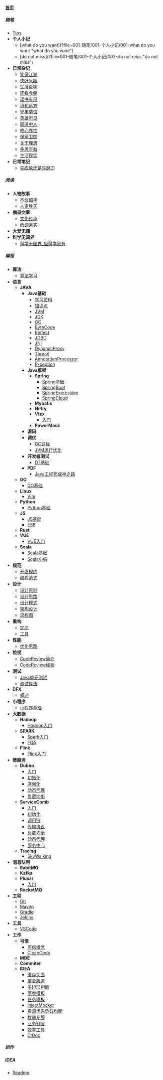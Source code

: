 
#### [首页](?file=home-首页)

##### 随笔
- [Tips](?file=001-随笔/000-Tips "Tips")
- **个人小记**
    - [what do you want](?file=001-随笔/001-个人小记/001-what do you want "what do you want")
    - [do not miss](?file=001-随笔/001-个人小记/002-do not miss "do not miss")
- **日常杂记**
    - [笑傲江湖](?file=001-随笔/002-日常杂记/001-笑傲江湖 "笑傲江湖")
    - [侠肝义胆](?file=001-随笔/002-日常杂记/002-侠肝义胆 "侠肝义胆")
    - [生活百味](?file=001-随笔/002-日常杂记/003-生活百味 "生活百味")
    - [还看今朝](?file=001-随笔/002-日常杂记/004-还看今朝 "还看今朝")
    - [读书有用](?file=001-随笔/002-日常杂记/005-读书有用 "读书有用")
    - [诗和远方](?file=001-随笔/002-日常杂记/006-诗和远方 "诗和远方")
    - [兄弟情谊](?file=001-随笔/002-日常杂记/007-兄弟情谊 "兄弟情谊")
    - [英雄所见](?file=001-随笔/002-日常杂记/008-英雄所见 "英雄所见")
    - [同道中人](?file=001-随笔/002-日常杂记/009-同道中人 "同道中人")
    - [修心养性](?file=001-随笔/002-日常杂记/010-修心养性 "修心养性")
    - [保家卫国](?file=001-随笔/002-日常杂记/011-保家卫国 "保家卫国")
    - [关于理想](?file=001-随笔/002-日常杂记/012-关于理想 "关于理想")
    - [多思有益](?file=001-随笔/002-日常杂记/013-多思有益 "多思有益")
    - [生活现实](?file=001-随笔/002-日常杂记/014-生活现实 "生活现实")
- **日常笔记**
    - [先砍柴还是先磨刀](?file=001-随笔/003-日常笔记/001-先砍柴还是先磨刀 "先砍柴还是先磨刀")

##### 阅读
- **人物故事**
    - [不负韶华](?file=002-阅读/001-人物故事/001-不负韶华 "不负韶华")
    - [人定胜天](?file=002-阅读/001-人物故事/002-人定胜天 "人定胜天")
- **摘录文章**
    - [文化传承](?file=002-阅读/002-摘录文章/001-文化传承 "文化传承")
    - [低调务实](?file=002-阅读/002-摘录文章/002-低调务实 "低调务实")
- **大爱无疆**
- **科学无国界**
    - [科学无国界_但科学家有](?file=002-阅读/004-科学无国界/001-科学无国界_但科学家有 "科学无国界_但科学家有")

##### 编程
- **算法**
    - [算法学习](?file=003-编程/001-算法/001-算法学习 "算法学习")
- **语言**
    - **JAVA**
        - **Java基础**
            - [学习资料](?file=003-编程/002-语言/001-JAVA/001-Java基础/001-学习资料 "学习资料")
            - [知识点](?file=003-编程/002-语言/001-JAVA/001-Java基础/002-知识点 "知识点")
            - [JVM](?file=003-编程/002-语言/001-JAVA/001-Java基础/003-JVM "JVM")
            - [JDK](?file=003-编程/002-语言/001-JAVA/001-Java基础/004-JDK "JDK")
            - [GC](?file=003-编程/002-语言/001-JAVA/001-Java基础/005-GC "GC")
            - [ByteCode](?file=003-编程/002-语言/001-JAVA/001-Java基础/006-ByteCode "ByteCode")
            - [Reflect](?file=003-编程/002-语言/001-JAVA/001-Java基础/007-Reflect "Reflect")
            - [JDBC](?file=003-编程/002-语言/001-JAVA/001-Java基础/008-JDBC "JDBC")
            - [JNI](?file=003-编程/002-语言/001-JAVA/001-Java基础/009-JNI "JNI")
            - [DynamicProxy](?file=003-编程/002-语言/001-JAVA/001-Java基础/010-DynamicProxy "DynamicProxy")
            - [Thread](?file=003-编程/002-语言/001-JAVA/001-Java基础/011-Thread "Thread")
            - [AnnotationProcessor](?file=003-编程/002-语言/001-JAVA/001-Java基础/012-AnnotationProcessor "AnnotationProcessor")
            - [Exception](?file=003-编程/002-语言/001-JAVA/001-Java基础/013-Exception "Exception")
        - **Java框架**
            - **Spring**
                - [Spring基础](?file=003-编程/002-语言/001-JAVA/002-Java框架/001-Spring/000-Spring基础 "Spring基础")
                - [SpringBoot](?file=003-编程/002-语言/001-JAVA/002-Java框架/001-Spring/001-SpringBoot "SpringBoot")
                - [SpringExpression](?file=003-编程/002-语言/001-JAVA/002-Java框架/001-Spring/002-SpringExpression "SpringExpression")
                - [SpringCloud](?file=003-编程/002-语言/001-JAVA/002-Java框架/001-Spring/003-SpringCloud "SpringCloud")
            - **Mybatis**
            - **Netty**
            - **Vtex**
                - [入门](?file=003-编程/002-语言/001-JAVA/002-Java框架/004-Vtex/001-入门 "入门")
            - **PowerMock**
        - **源码**
        - **调优**
            - [GC调优](?file=003-编程/002-语言/001-JAVA/004-调优/001-GC调优 "GC调优")
            - [JVM运行优化](?file=003-编程/002-语言/001-JAVA/004-调优/002-JVM运行优化 "JVM运行优化")
        - **开发者测试**
            - [DT基础](?file=003-编程/002-语言/001-JAVA/009-开发者测试/001-DT基础 "DT基础")
        - **PDF**
            - [Java工程师成神之路](?file=003-编程/002-语言/001-JAVA/100-PDF/001-Java工程师成神之路 "Java工程师成神之路")
    - **GO**
        - [GO基础](?file=003-编程/002-语言/002-GO/001-GO基础 "GO基础")
    - **Linux**
        - [Vim](?file=003-编程/002-语言/003-Linux/001-Vim "Vim")
    - **Python**
        - [Python基础](?file=003-编程/002-语言/004-Python/001-Python基础 "Python基础")
    - **JS**
        - [JS基础](?file=003-编程/002-语言/008-JS/001-JS基础 "JS基础")
        - [ES6](?file=003-编程/002-语言/008-JS/011-ES6 "ES6")
    - **Rust**
    - **VUE**
        - [VUE入门](?file=003-编程/002-语言/010-VUE/001-VUE入门 "VUE入门")
    - **Scala**
        - [Scala基础](?file=003-编程/002-语言/011-Scala/001-Scala基础 "Scala基础")
        - [Scala小结](?file=003-编程/002-语言/011-Scala/002-Scala小结 "Scala小结")
- **规范**
    - [开发规约](?file=003-编程/003-规范/001-开发规约 "开发规约")
    - [编程范式](?file=003-编程/003-规范/002-编程范式 "编程范式")
- **设计**
    - [设计原则](?file=003-编程/004-设计/001-设计原则 "设计原则")
    - [设计思路](?file=003-编程/004-设计/002-设计思路 "设计思路")
    - [设计模式](?file=003-编程/004-设计/003-设计模式 "设计模式")
    - [架构设计](?file=003-编程/004-设计/004-架构设计 "架构设计")
    - [流程图](?file=003-编程/004-设计/005-流程图 "流程图")
- **重构**
    - [定义](?file=003-编程/005-重构/001-定义 "定义")
    - [工具](?file=003-编程/005-重构/002-工具 "工具")
- **性能**
    - [优化思路](?file=003-编程/006-性能/001-优化思路 "优化思路")
- **检视**
    - [CodeReview简介](?file=003-编程/007-检视/001-CodeReview简介 "CodeReview简介")
    - [CodeReview经验](?file=003-编程/007-检视/002-CodeReview经验 "CodeReview经验")
- **测试**
    - [Java单元测试](?file=003-编程/008-测试/001-Java单元测试 "Java单元测试")
    - [测试算法](?file=003-编程/008-测试/002-测试算法 "测试算法")
- **DFX**
    - [概述](?file=003-编程/009-DFX/001-概述 "概述")
- **小程序**
    - [小程序基础](?file=003-编程/011-小程序/001-小程序基础 "小程序基础")
- **大数据**
    - **Hadoop**
        - [Hadoop入门](?file=003-编程/021-大数据/001-Hadoop/001-Hadoop入门 "Hadoop入门")
    - **SPARK**
        - [Spark入门](?file=003-编程/021-大数据/002-SPARK/001-Spark入门 "Spark入门")
        - [FQA](?file=003-编程/021-大数据/002-SPARK/099-FQA "FQA")
    - **Flink**
        - [Flink入门](?file=003-编程/021-大数据/003-Flink/001-Flink入门 "Flink入门")
- **微服务**
    - **Dubbo**
        - [入门](?file=003-编程/022-微服务/001-Dubbo/001-入门 "入门")
        - [初始化](?file=003-编程/022-微服务/001-Dubbo/002-初始化 "初始化")
        - [序列化](?file=003-编程/022-微服务/001-Dubbo/003-序列化 "序列化")
        - [动态代理](?file=003-编程/022-微服务/001-Dubbo/004-动态代理 "动态代理")
        - [负载均衡](?file=003-编程/022-微服务/001-Dubbo/005-负载均衡 "负载均衡")
    - **ServiceComb**
        - [入门](?file=003-编程/022-微服务/002-ServiceComb/001-入门 "入门")
        - [初始化](?file=003-编程/022-微服务/002-ServiceComb/002-初始化 "初始化")
        - [调用链](?file=003-编程/022-微服务/002-ServiceComb/003-调用链 "调用链")
        - [传输协议](?file=003-编程/022-微服务/002-ServiceComb/004-传输协议 "传输协议")
        - [负载均衡](?file=003-编程/022-微服务/002-ServiceComb/005-负载均衡 "负载均衡")
        - [动态代理](?file=003-编程/022-微服务/002-ServiceComb/006-动态代理 "动态代理")
        - [服务中心](?file=003-编程/022-微服务/002-ServiceComb/007-服务中心 "服务中心")
    - **Tracing**
        - [SkyWalking](?file=003-编程/022-微服务/003-Tracing/001-SkyWalking "SkyWalking")
- **消息队列**
    - **RabitMQ**
    - **Kafka**
    - **Plusar**
        - [入门](?file=003-编程/023-消息队列/003-Plusar/001-入门 "入门")
    - **RocketMQ**
- **工程**
    - [GIt](?file=003-编程/031-工程/001-GIt "GIt")
    - [Maven](?file=003-编程/031-工程/002-Maven "Maven")
    - [Gradle](?file=003-编程/031-工程/003-Gradle "Gradle")
    - [Jekins](?file=003-编程/031-工程/004-Jekins "Jekins")
- **工具**
    - [VSCode](?file=003-编程/032-工具/001-VSCode "VSCode")
- **工作**
    - **可信**
        - [可信概念](?file=003-编程/099-工作/001-可信/001-可信概念 "可信概念")
        - [CleanCode](?file=003-编程/099-工作/001-可信/002-CleanCode "CleanCode")
    - **MDE**
    - **Commiter**
    - **IDEA**
        - [缓存切面](?file=003-编程/099-工作/009-IDEA/001-缓存切面 "缓存切面")
        - [聚合服务](?file=003-编程/099-工作/009-IDEA/002-聚合服务 "聚合服务")
        - [多边形判断](?file=003-编程/099-工作/009-IDEA/003-多边形判断 "多边形判断")
        - [高参模板](?file=003-编程/099-工作/009-IDEA/004-高参模板 "高参模板")
        - [任务模板](?file=003-编程/099-工作/009-IDEA/005-任务模板 "任务模板")
        - [InjectMocker](?file=003-编程/099-工作/009-IDEA/006-InjectMocker "InjectMocker")
        - [资源优先负载均衡](?file=003-编程/099-工作/009-IDEA/007-资源优先负载均衡 "资源优先负载均衡")
        - [枚举专项](?file=003-编程/099-工作/009-IDEA/008-枚举专项 "枚举专项")
        - [业务分层](?file=003-编程/099-工作/009-IDEA/009-业务分层 "业务分层")
        - [效率工具](?file=003-编程/099-工作/009-IDEA/010-效率工具 "效率工具")
        - [DtDoc](?file=003-编程/099-工作/009-IDEA/011-DtDoc "DtDoc")

##### 运作

##### IDEA
- [Readme](?file=100-IDEA/000-Readme "Readme")
